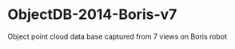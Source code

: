 ObjectDB-2014-Boris-v7
======================

Object point cloud data base captured from 7 views on Boris robot
